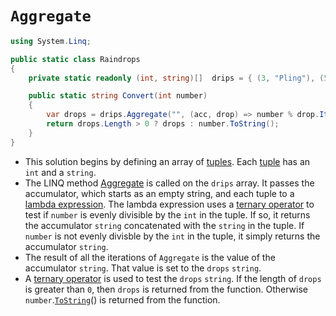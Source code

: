 # `Aggregate`

```csharp
using System.Linq;

public static class Raindrops
{
    private static readonly (int, string)[]  drips = { (3, "Pling"), (5, "Plang"), (7, "Plong") };

    public static string Convert(int number)
    {
        var drops = drips.Aggregate("", (acc, drop) => number % drop.Item1 == 0 ? acc + drop.Item2 : acc);
        return drops.Length > 0 ? drops : number.ToString();
    }
}
```

- This solution begins by defining an array of [tuples][tuples].
Each [tuple][tuple] has an `int` and a `string`.
- The LINQ method [Aggregate][aggregate] is called on the `drips` array.
It passes the accumulator, which starts as an empty string, and each tuple to a [lambda expression][lambda-expression].
The lambda expression uses a [ternary operator][ternary] to test if `number` is evenly divisible by the `int` in the tuple.
If so, it returns the accumulator `string` concatenated with the `string` in the tuple.
If `number` is not evenly divisble by the `int` in the tuple, it simply returns the accumulator `string`.
- The result of all the iterations of `Aggregate` is the value of the accumulator `string`.
That value is set to the `drops` `string`.
- A [ternary operator][ternary] is used to test the `drops` `string`.
If the length of `drops` is greater than `0`, then `drops` is returned from the function.
Otherwise `number`.[`ToString`][tostring]() is returned from the function.

[tuples]: https://learn.microsoft.com/en-us/dotnet/csharp/language-reference/builtin-types/value-tuples
[tuple]: https://learn.microsoft.com/en-us/dotnet/api/system.tuple-2
[aggregate]: https://learn.microsoft.com/en-us/dotnet/api/system.linq.enumerable.aggregate
[lambda-expression]: https://learn.microsoft.com/en-us/dotnet/csharp/language-reference/operators/lambda-expressions
[ternary]: https://learn.microsoft.com/en-us/dotnet/csharp/language-reference/operators/conditional-operator
[tostring]: https://learn.microsoft.com/en-us/dotnet/api/system.object.tostring
